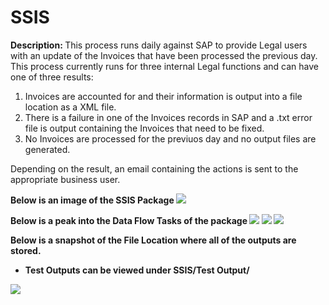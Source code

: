 SSIS
====

<b>Description: </b> This process runs daily against SAP to provide Legal users with an update of the Invoices that have been processed the previous day. This process currently runs for three internal Legal functions and can have one of three results:
  1. Invoices are accounted for and their information is output into a file location as a XML file.
  2. There is a failure in one of the Invoices records in SAP and a .txt error file is output containing the Invoices that need to be fixed. 
  3. No Invoices are processed for the previuos day and no output files are generated.
  
Depending on the result, an email containing the actions is sent to the appropriate business user.


<b>Below is an image of the SSIS Package<b/>
<img src="https://raw.github.com/nicholasceliano/SSIS/master/Images/SSISLayout.PNG" >

<b>Below is a peak into the Data Flow Tasks of the package</b>
<img src="https://raw.github.com/nicholasceliano/SSIS/master/Images/DataFlow_CompanyCode.PNG" >
<img src="https://raw.github.com/nicholasceliano/SSIS/master/Images/DataFlow_NoCompanyCodes.PNG" >
<img src="https://raw.github.com/nicholasceliano/SSIS/master/Images/DataFlow_OutputErrors.PNG" >

<b>Below is a snapshot of the File Location where all of the outputs are stored.</b>
<br />
- Test Outputs can be viewed under SSIS/Test Output/

<img src="https://raw.github.com/nicholasceliano/SSIS/master/Images/FileLocation.PNG" >
